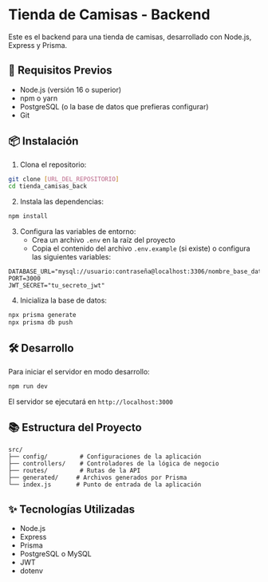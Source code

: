# Tienda de Camisas - Backend

Este es el backend para una tienda de camisas, desarrollado con Node.js, Express y Prisma.

## 🚀 Requisitos Previos

- Node.js (versión 16 o superior)
- npm o yarn
- PostgreSQL (o la base de datos que prefieras configurar)
- Git

## 📦 Instalación

1. Clona el repositorio:
```bash
git clone [URL_DEL_REPOSITORIO]
cd tienda_camisas_back
```

2. Instala las dependencias:
```bash
npm install
```

3. Configura las variables de entorno:
   - Crea un archivo `.env` en la raíz del proyecto
   - Copia el contenido del archivo `.env.example` (si existe) o configura las siguientes variables:
```env
DATABASE_URL="mysql://usuario:contraseña@localhost:3306/nombre_base_datos"
PORT=3000
JWT_SECRET="tu_secreto_jwt"
```

4. Inicializa la base de datos:
```bash
npx prisma generate
npx prisma db push
```

## 🛠️ Desarrollo

Para iniciar el servidor en modo desarrollo:
```bash
npm run dev
```

El servidor se ejecutará en `http://localhost:3000`

## 📚 Estructura del Proyecto

```
src/
├── config/         # Configuraciones de la aplicación
├── controllers/    # Controladores de la lógica de negocio
├── routes/         # Rutas de la API
├── generated/     # Archivos generados por Prisma
└── index.js       # Punto de entrada de la aplicación
```

## ✨ Tecnologías Utilizadas

- Node.js
- Express
- Prisma
- PostgreSQL o MySQL
- JWT
- dotenv 
